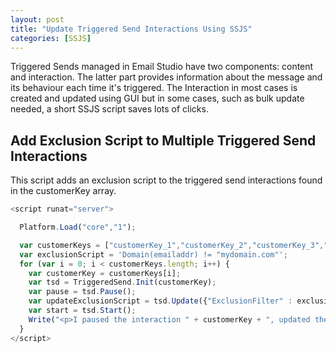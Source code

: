 ```yaml
---
layout: post
title: "Update Triggered Send Interactions Using SSJS"
categories: [SSJS]
---
```


Triggered Sends managed in Email Studio have two components: content and interaction. The latter part provides information about the message and its behaviour each time it's triggered. The Interaction in most cases is created and updated using GUI but in some cases, such as bulk update needed, a short SSJS script saves lots of clicks.

## Add Exclusion Script to Multiple Triggered Send Interactions
This script adds an exclusion script to the triggered send interactions found in the customerKey array.
```javascript
<script runat="server">

  Platform.Load("core","1");

  var customerKeys = ["customerKey_1","customerKey_2","customerKey_3","customerKey_4"];
  var exclusionScript = 'Domain(emailaddr) != "mydomain.com"';
  for (var i = 0; i < customerKeys.length; i++) {
    var customerKey = customerKeys[i];
    var tsd = TriggeredSend.Init(customerKey);
    var pause = tsd.Pause();
    var updateExclusionScript = tsd.Update({"ExclusionFilter" : exclusionScript });
    var start = tsd.Start();
    Write("<p>I paused the interaction " + customerKey + ", updated the exclusion script to " + exclusionScript + " and started the interaction so it's Running</p>");
  }
</script>
```
